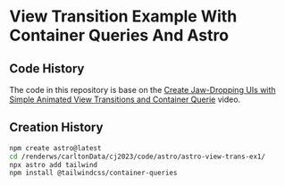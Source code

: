 # View Transition Example With Container Queries And Astro

## Code History

The code in this repository is base on the
[Create Jaw-Dropping UIs with Simple Animated View Transitions and Container Querie](https://youtu.be/lISvyIaSRyk?si=3gDgfTTN5283Ek19)
video.

## Creation History

```bash
npm create astro@latest
cd /renderws/carltonData/cj2023/code/astro/astro-view-trans-ex1/
npx astro add tailwind
npm install @tailwindcss/container-queries

```
